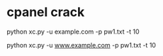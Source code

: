 # cpanel crack

python xc.py -u example.com -p pw1.txt -t 10



python xc.py -u www.example.com -p pw1.txt -t 10
